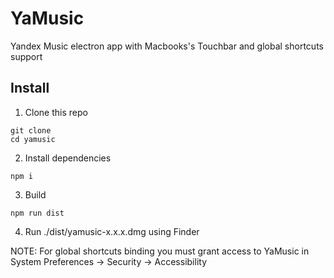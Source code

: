 # YaMusic
Yandex Music electron app with Macbooks's Touchbar and global shortcuts support

## Install

1. Clone this repo
```
git clone 
cd yamusic
```

2. Install dependencies
```
npm i
```

3. Build
```
npm run dist
```

4. Run ./dist/yamusic-x.x.x.dmg using Finder


NOTE: For global shortcuts binding you must grant access to YaMusic in System Preferences -> Security -> Accessibility
